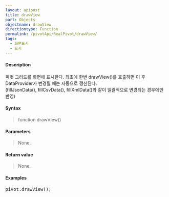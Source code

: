 ```yaml
---
layout: apipost
title: drawView
part: Objects
objectname: drawView
directiontype: Function
permalink: /pivotApi/RealPivot/drawView/
tags:
  - 화면표시
  - 표시
---
```



#### Description

 피벗 그리드를 화면에 표시한다.
 최초에 한번 drawView()를 호출하면 이 후 DataProvider가 변경될 때는 자동으로 갱신된다.   
 (fillJsonData(), fillCsvData(), fillXmlData()와 같이 일괄적으로 변경되는 경우에만 반영)         

#### Syntax

> function drawView()

#### Parameters

> None.

#### Return value

> None.

#### Examples 

<pre class="prettyprint">
pivot.drawView();
</pre>

